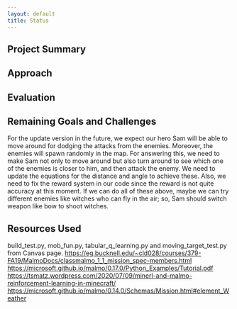 ```yaml
---
layout: default
title: Status
---
```


## Project Summary ##



## Approach ##




## Evaluation ##



## Remaining Goals and Challenges ## 

  For the update version in the future, we expect our hero Sam will be able to move around for dodging the attacks from the enemies. Moreover, the enemies will spawn randomly in the map. For answering this, we need to make Sam not only to move around but also turn around to see which one of the enemies is closer to him, and then attack the enemy. We need to update the equations for the distance and angle to achieve these. Also, we need to fix the reward system in our code since the reward is not quite accuracy at this moment. 
If we can do all of these above, maybe we can try different enemies like witches who can fly in the air; so, Sam should switch weapon like bow to shoot witches. 

## Resources Used ##

build_test.py, mob_fun.py, tabular_q_learning.py and moving_target_test.py from Canvas page. 
https://eg.bucknell.edu/~cld028/courses/379-FA19/MalmoDocs/classmalmo_1_1_mission_spec-members.html
https://microsoft.github.io/malmo/0.17.0/Python_Examples/Tutorial.pdf
https://tsmatz.wordpress.com/2020/07/09/minerl-and-malmo-reinforcement-learning-in-minecraft/
https://microsoft.github.io/malmo/0.14.0/Schemas/Mission.html#element_Weather
